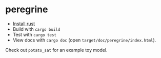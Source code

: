 # peregrine

- [Install rust](https://www.rust-lang.org/tools/install)
- Build with `cargo build`
- Test with `cargo test`
- View docs with `cargo doc` (open `target/doc/peregrine/index.html`).

Check out `potato_sat` for an example toy model.
